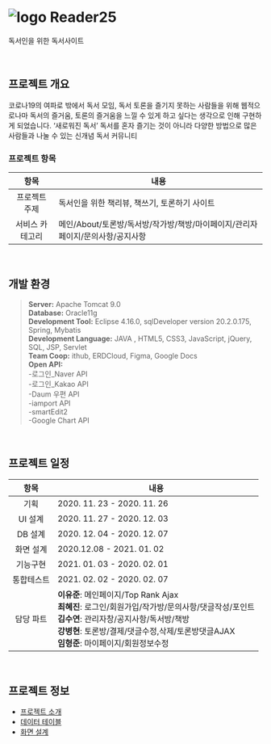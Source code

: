 # ![logo](https://user-images.githubusercontent.com/37166886/106740095-4f199380-665d-11eb-9f54-822bd13ee41c.png) Reader25
독서인을 위한 독서사이트

<br/>

## 프로젝트 개요
코로나19의 여파로 밖에서 독서 모임, 독서 토론을 즐기지 못하는 사람들을 위해 웹적으로나마 독서의 즐거움, 토론의 즐거움을 느낄 수 있게 하고 싶다는 생각으로 인해 구현하게 되었습니다.
‘새로워진 독서’ 독서를 혼자 즐기는 것이 아니라 다양한 방법으로 많은 사람들과 나눌 수 있는 신개념 독서 커뮤니티

### 프로젝트 항목
|항목|내용|
|:--:|--|
프로젝트 주제|독서인을 위한 책리뷰, 책쓰기, 토론하기 사이트
서비스 카테고리|메인/About/토론방/독서방/작가방/책방/마이페이지/관리자페이지/문의사항/공지사항

<br/>

## 개발 환경
>**Server:** Apache Tomcat 9.0<br/>
>**Database:** Oracle11g<br/>
>**Development Tool:** Eclipse 4.16.0, sqlDeveloper version 20.2.0.175, Spring, Mybatis<br/>
>**Development Language:** JAVA , HTML5, CSS3, JavaScript, jQuery, SQL, JSP, Servlet<br/>
>**Team Coop:** ithub, ERDCloud, Figma, Google Docs<br/>
>**Open API:**<br/>
>-로그인_Naver API<br/>
>-로그인_Kakao API<br/>
>-Daum 우편 API<br/>
>-iamport API<br/>
>-smartEdit2<br/>
>-Google Chart API<br/>


<br/>

## 프로젝트 일정
|항목|내용|
|:--:|--|
|기획|2020. 11. 23 - 2020. 11. 26|
|UI 설계|2020. 11. 27 - 2020. 12. 03|
|DB 설계|2020. 12. 04 - 2020. 12. 07|
|화면 설계| 2020.12.08 - 2021. 01. 02|
|기능구현|2021. 01. 03 - 2020. 02. 01|
|통합테스트|2021. 02. 02 - 2020. 02. 07|
|담당 파트|**이유준**: 메인페이지/Top Rank Ajax<br/>**최혜진**: 로그인/회원가입/작가방/문의사항/댓글작성/포인트<br/>**김수연**: 관리자창/공지사항/독서방/책방<br/>**강병현**: 토론방/결제/댓글수정,삭제/토론방댓글AJAX<br/>**임형준**: 마이페이지/회원정보수정<br/>

<br/>

## 프로젝트 정보
<ul>
	<li><a href="https://drive.google.com/file/d/1gcL1t7G2OBIFKS-Pb8Vr6Lx3XqROzew3/view?usp=sharing/">프로젝트 소개</a></li>
	<li><a href="#">데이터 테이블</a></li>
	<li><a href="https://www.figma.com/file/mA0hHXhWPoytx4muVjMIKb/Reader25?node-id=24%3A56">화면 설계</a></li>
</ul>

